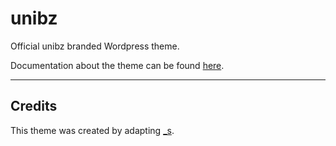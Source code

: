 # unibz #

Official unibz branded Wordpress theme.

Documentation about the theme can be found [here](https://wordpress-theme-doc.unibz.it).

---

## Credits ##
This theme was created by adapting [\_s](http://underscores.me).
